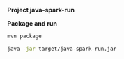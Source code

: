 **Project java-spark-run**

**Package and run**

```sh
mvn package
```

```sh
java -jar target/java-spark-run.jar
```
